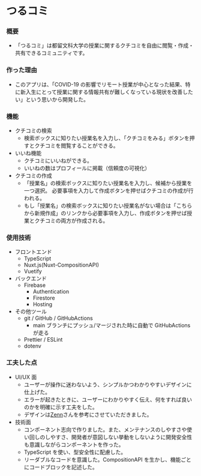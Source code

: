 # つるコミ

### 概要

- 「つるコミ」は都留文科大学の授業に関するクチコミを自由に閲覧・作成・共有できるコミュニティです。

### 作った理由

- このアプリは、「COVID-19 の影響でリモート授業が中心となった結果、特に新入生にとって授業に関する情報共有が難しくなっている現状を改善したい」という思いから開発した。

### 機能

- クチコミの検索
  - 検索ボックスに知りたい授業名を入力し、「クチコミをみる」ボタンを押すとクチコミを閲覧することができる。
- いいね機能
  - クチコミにいいねができる。
  - いいねの数はプロフィールに掲載（信頼度の可視化）
- クチコミの作成
  - 「授業名」の検索ボックスに知りたい授業名を入力し、候補から授業を一つ選択。
    必要事項を入力して作成ボタンを押せばクチコミの作成が行われる。
  - もし「授業名」の検索ボックスに知りたい授業名がない場合は「こちらから新規作成」のリンクから必要事項を入力し、作成ボタンを押せば授業とクチコミの両方が作成される。

### 使用技術

- フロントエンド
  - TypeScript
  - Nuxt.js(Nuxt-CompositionAPI)
  - Vuetify
- バックエンド
  - Firebase
    - Authentication
    - Firestore
    - Hosting
- その他ツール
  - git / GitHub / GitHubActions
    - main ブランチにプッシュ/マージされた時に自動で GitHubActions が走る
  - Prettier / ESLint
  - dotenv

### 工夫した点

- UI/UX 面
  - ユーザーが操作に迷わないよう、シンプルかつわかりやすいデザインに仕上げた。
  - エラーが起きたときに、ユーザーにわかりやすく伝え、何をすれば良いのかを明確に示す工夫をした。
  - デザインは[Zenn](https://zenn.dev/)さんを参考にさせていただきました。
- 技術面
  - コンポーネント志向で作りました。また、メンテナンスのしやすさや使い回しのしやすさ、開発者が意図しない挙動をしないように開発安全性も意識しながらコンポーネントを作った。
  - TypeScript を使い、型安全性に配慮した。
  - リーダブルなコードを意識した。CompositionAPI を生かし、機能ごとにコードブロックを記述した。
